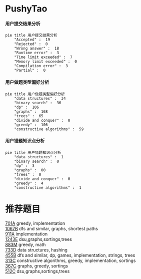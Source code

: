 # PushyTao

<!-- tabs:start -->



#### **用户提交结果分析**

```mermaid
pie title 用户提交结果分析
    "Accepted" :  19
    "Rejected" :  0
    "Wrong answer" :  18
    "Runtime error" :  3
    "Time limit exceeded" :  7
    "Memory limit exceeded" :  0
    "Compilation error" :  3
    "Partial" :  0
```

#### **用户做题类型偏好分析**

```mermaid
pie title 用户做题类型偏好分析
    "data structures" :  34
    "binary search" :  36
    "dp" :  106
    "graphs" :  168
    "trees" :  65
    "divide and conquer" :  0
    "greedy" :  106
    "constructive algorithms" :  59
```
#### **用户错题知识点分析**

```mermaid
pie title 用户错题知识点分析
    "data structures" :  1
    "binary search" :  0
    "dp" :  3
    "graphs" :  00
    "trees" :  0
    "divide and conquer" :  0
    "greedy" :  4
    "constructive algorithms" :  1
```



<!-- tabs:end -->
# 推荐题目
[701A](https://codeforces.com/contest/701/problem/A)		greedy,
                        implementation		  
[1067B](https://codeforces.com/contest/1067/problem/B)		dfs and similar,
                        graphs,
                        shortest paths		  
[911A](https://codeforces.com/contest/911/problem/A)		implementation		  
[1243E](https://codeforces.com/contest/1243/problem/E)		dsu,graphs,sortings,trees		  
[883M](https://codeforces.com/contest/883/problem/M)		greedy,
                        math		  
[733D](https://codeforces.com/contest/733/problem/D)		data structures,
                        hashing		  
[455B](https://codeforces.com/contest/455/problem/B)		dfs and similar,
                        dp,
                        games,
                        implementation,
                        strings,
                        trees		  
[313C](https://codeforces.com/contest/313/problem/C)		constructive algorithms,
                        greedy,
                        implementation,
                        sortings		  
[367C](https://codeforces.com/contest/367/problem/C)		graphs,
                        greedy,
                        sortings		  
[512C](https://codeforces.com/contest/512/problem/C)		dsu,graphs,sortings,trees		  
